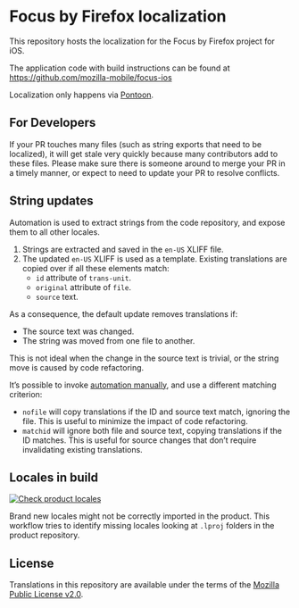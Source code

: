 # Focus by Firefox localization

This repository hosts the localization for the Focus by Firefox project for iOS.

The application code with build instructions can be found at https://github.com/mozilla-mobile/focus-ios

Localization only happens via [Pontoon](https://pontoon.mozilla.org/projects/focus-for-ios/).

## For Developers

If your PR touches many files (such as string exports that need to be localized), it will get stale very quickly because many contributors add to these files. Please make sure there is someone around to merge your PR in a timely manner, or expect to need to update your PR to resolve conflicts.

## String updates

Automation is used to extract strings from the code repository, and expose them to all other locales.

1. Strings are extracted and saved in the `en-US` XLIFF file.
2. The updated `en-US` XLIFF is used as a template. Existing translations are copied over if all these elements match:
    * `id` attribute of `trans-unit`.
    * `original` attribute of `file`.
    * `source` text.

As a consequence, the default update removes translations if:
* The source text was changed.
* The string was moved from one file to another.

This is not ideal when the change in the source text is trivial, or the string move is caused by code refactoring.

It’s possible to invoke [automation manually](https://github.com/mozilla-l10n/focusios-l10n/actions/workflows/export_strings.yml), and use a different matching criterion:
* `nofile` will copy translations if the ID and source text match, ignoring the file. This is useful to minimize the impact of code refactoring.
* `matchid` will ignore both file and source text, copying translations if the ID matches. This is useful for source changes that don’t require invalidating existing translations.

## Locales in build

[![Check product locales](https://github.com/mozilla-l10n/focusios-l10n/actions/workflows/check_product_locales.yml/badge.svg)](https://github.com/mozilla-l10n/focusios-l10n/actions/workflows/check_product_locales.yml)

Brand new locales might not be correctly imported in the product. This workflow tries to identify missing locales looking at `.lproj` folders in the product repository.

## License

Translations in this repository are available under the terms of the [Mozilla Public License v2.0](http://www.mozilla.org/MPL/2.0/).
